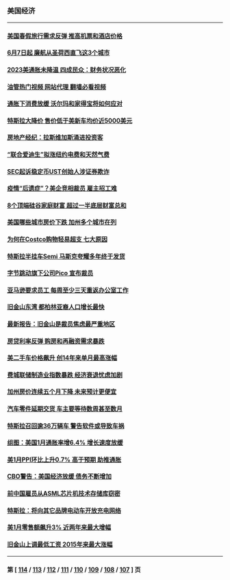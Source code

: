 ### 美国经济
---
#### [美国春假旅行需求反弹 推高机票和酒店价格](../../pages/ncid1078158/n13935075.md?02230445) 
#### [6月7日起 廉航从圣荷西直飞这3个城市](../../pages/ncid1078158/n13935197.md?02230445) 
#### [2023美通胀未降温 四成民众：财务状况恶化](../../pages/ncid1078158/n13935174.md?02230445) 
#### [油管热门视频 网站代理 翻墙必看视频](http://138.2.39.72:81/youtube.html?epic-marker?02230445)
#### [通胀下消费放缓 沃尔玛和家得宝将如何应对](../../pages/ncid1078158/n13935011.md?02230445) 
#### [特斯拉大降价 售价低于美新车均价近5000美元](../../pages/ncid1078158/n13935002.md?02230445) 
#### [房地产经纪：拉斯维加斯涌进投资客](../../pages/ncid1078158/n13934665.md?02230445) 
#### [“联合爱迪生”拟涨纽约电费和天然气费](../../pages/ncid1078158/n13934535.md?02230445) 
#### [SEC起诉稳定币UST创始人涉证券欺诈](../../pages/ncid1078158/n13934537.md?02230445) 
#### [疫情“后遗症”？美企竞相裁员 雇主招工难](../../pages/ncid1078158/n13934405.md?02230445) 
#### [8个顶端硅谷家庭财富 超过一半底层财富总和](../../pages/ncid1078158/n13933828.md?02230445) 
#### [美国哪些城市房价下跌 加州多个城市在列](../../pages/ncid1078158/n13933691.md?02230445) 
#### [为何在Costco购物轻易超支 七大原因](../../pages/ncid1078158/n13931403.md?02230445) 
#### [特斯拉半挂车Semi 马斯克夸耀多年终于发货](../../pages/ncid1078158/n13933015.md?02230445) 
#### [字节跳动旗下公司Pico 宣布裁员](../../pages/ncid1078158/n13932613.md?02230445) 
#### [亚马逊要求员工 每周至少三天重返办公室工作](../../pages/ncid1078158/n13932609.md?02230445) 
#### [旧金山东湾 都柏林亚裔人口增长最快](../../pages/ncid1078158/n13932539.md?02230445) 
#### [最新报告：旧金山是裁员焦虑最严重地区](../../pages/ncid1078158/n13932493.md?02230445) 
#### [房贷利率反弹 购房和再融资需求暴跌](../../pages/ncid1078158/n13932465.md?02230445) 
#### [美二手车价格飙升 创14年来单月最高涨幅](../../pages/ncid1078158/n13932383.md?02230445) 
#### [费城联储制造业指数暴跌 经济衰退忧虑加剧](../../pages/ncid1078158/n13931862.md?02230445) 
#### [加州房价连续五个月下降 未来预计更便宜](../../pages/ncid1078158/n13931709.md?02230445) 
#### [汽车零件延期交货 车主要等待数周甚至数月](../../pages/ncid1078158/n13931609.md?02230445) 
#### [特斯拉召回逾36万辆车 警告软件或导致车祸](../../pages/ncid1078158/n13931417.md?02230445) 
#### [组图：美国1月通胀率增6.4% 增长速度放缓](../../pages/ncid1078158/n13931291.md?02230445) 
#### [美1月PPI环比上升0.7% 高于预期 助推通胀](../../pages/ncid1078158/n13931369.md?02230445) 
#### [CBO警告：美国经济放缓 债务不断增加](../../pages/ncid1078158/n13930813.md?02230445) 
#### [前中国雇员从ASML芯片机技术存储库窃密](../../pages/ncid1078158/n13930758.md?02230445) 
#### [特斯拉：将向其它品牌电动车开放充电网络](../../pages/ncid1078158/n13930588.md?02230445) 
#### [美1月零售额飙升3% 近两年来最大增幅](../../pages/ncid1078158/n13930527.md?02230445) 
#### [旧金山上调最低工资 2015年来最大涨幅](../../pages/ncid1078158/n13930082.md?02230445) 

---
#### 第 [ [114](./114.md?02230445) / [113](./113.md?02230445) / [112](./112.md?02230445) / [111](./111.md?02230445) / [110](./110.md?02230445) / [109](./109.md?02230445) / [108](./108.md?02230445) / [107](./107.md?02230445) ] 页
